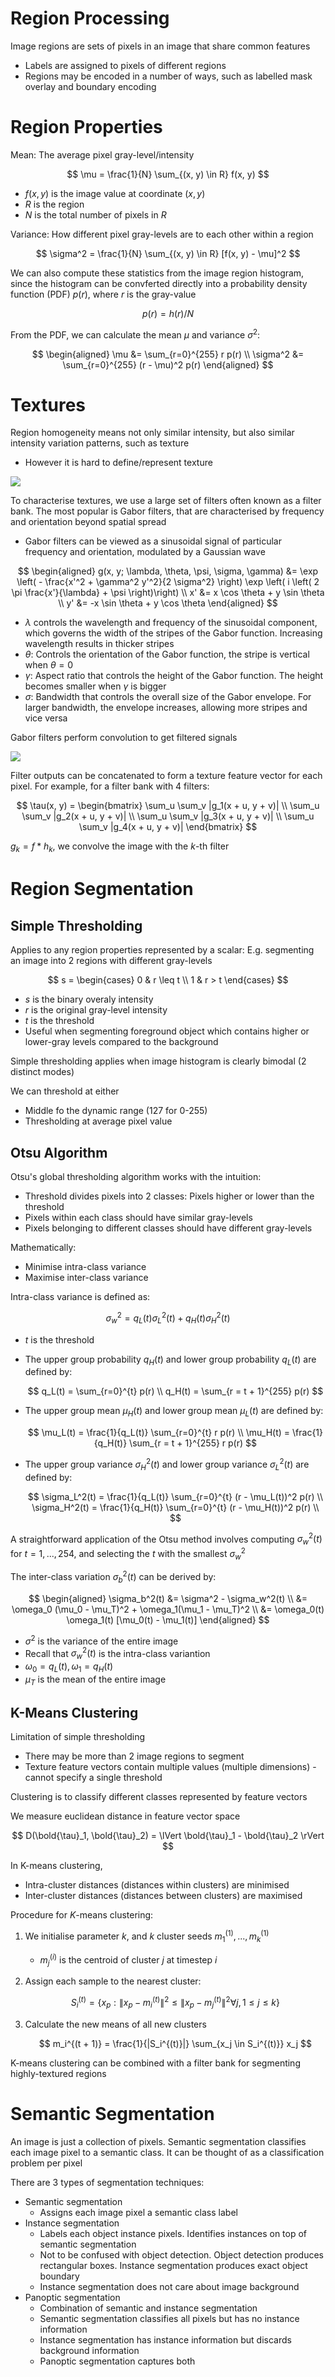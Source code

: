 # Region Processing

Image regions are sets of pixels in an image that share common features

-   Labels are assigned to pixels of different regions
-   Regions may be encoded in a number of ways, such as labelled mask overlay and boundary encoding

# Region Properties

Mean: The average pixel gray-level/intensity

$$
\mu = \frac{1}{N} \sum_{(x, y) \in R} f(x, y)
$$

-   $f(x, y)$ is the image value at coordinate $(x, y)$
-   $R$ is the region
-   $N$ is the total number of pixels in $R$

Variance: How different pixel gray-levels are to each other within a region

$$
\sigma^2 = \frac{1}{N} \sum_{(x, y) \in R} [f(x, y) - \mu]^2
$$

We can also compute these statistics from the image region histogram, since the histogram can be convferted directly into a probability density function (PDF) $p(r)$, where $r$ is the gray-value

$$
p(r) = h(r) / N
$$

From the PDF, we can calculate the mean $\mu$ and variance $\sigma^2$:

$$
\begin{aligned}
    \mu &= \sum_{r=0}^{255} r p(r) \\
    \sigma^2 &= \sum_{r=0}^{255} (r - \mu)^2 p(r)
\end{aligned}
$$

# Textures

Region homogeneity means not only similar intensity, but also similar intensity variation patterns, such as texture

-   However it is hard to define/represent texture

![](https://www.researchgate.net/publication/313489901/figure/fig1/AS:459845661925383@1486647157804/The-full-Gabor-filter-bank-Each-square-has-a-width-of-100-ms-and-a-height-of-21-Bark.png)

To characterise textures, we use a large set of filters often known as a filter bank. The most popular is Gabor filters, that are characterised by frequency and orientation beyond spatial spread

-   Gabor filters can be viewed as a sinusoidal signal of particular frequency and orientation, modulated by a Gaussian wave

$$
\begin{aligned}
    g(x, y; \lambda, \theta, \psi, \sigma, \gamma) &= \exp \left( - \frac{x'^2 + \gamma^2 y'^2}{2 \sigma^2} \right) \exp \left( i \left( 2 \pi \frac{x'}{\lambda} + \psi \right)\right) \\
    x' &= x \cos \theta + y \sin \theta \\
    y' &= -x \sin \theta + y \cos \theta
\end{aligned}
$$

-   $\lambda$ controls the wavelength and frequency of the sinusoidal component, which governs the width of the stripes of the Gabor function. Increasing wavelength results in thicker stripes
-   $\theta$: Controls the orientation of the Gabor function, the stripe is vertical when $\theta = 0$
-   $\gamma$: Aspect ratio that controls the height of the Gabor function. The height becomes smaller when $\gamma$ is bigger
-   $\sigma$: Bandwidth that controls the overall size of the Gabor envelope. For larger bandwidth, the envelope increases, allowing more stripes and vice versa

Gabor filters perform convolution to get filtered signals

![](https://d3i71xaburhd42.cloudfront.net/e4b40dfc59a7d7cb2e0ddc2622d5120f75a22f02/2-Figure3-1.png)

Filter outputs can be concatenated to form a texture feature vector for each pixel. For example, for a filter bank with 4 filters:

$$
\tau(x, y) = \begin{bmatrix}
    \sum_u \sum_v |g_1(x + u, y + v)| \\
    \sum_u \sum_v |g_2(x + u, y + v)| \\
    \sum_u \sum_v |g_3(x + u, y + v)| \\
    \sum_u \sum_v |g_4(x + u, y + v)|
\end{bmatrix}
$$

$g_k = f * h_k$, we convolve the image with the $k$-th filter

# Region Segmentation

## Simple Thresholding

Applies to any region properties represented by a scalar: E.g. segmenting an image into 2 regions with different gray-levels

$$
s = \begin{cases}
    0 & r \leq t \\
    1 & r > t
\end{cases}
$$

-   $s$ is the binary overaly intensity
-   $r$ is the original gray-level intensity
-   $t$ is the threshold
-   Useful when segmenting foreground object which contains higher or lower-gray levels compared to the background

Simple thresholding applies when image histogram is clearly bimodal (2 distinct modes)

We can threshold at either

-   Middle fo the dynamic range (127 for 0-255)
-   Thresholding at average pixel value

## Otsu Algorithm

Otsu's global thresholding algorithm works with the intuition:

-   Threshold divides pixels into 2 classes: Pixels higher or lower than the threshold
-   Pixels within each class should have similar gray-levels
-   Pixels belonging to different classes should have different gray-levels

Mathematically:

-   Minimise intra-class variance
-   Maximise inter-class variance

Intra-class variance is defined as:

$$
\sigma_w^2 = q_L(t) \sigma_L^2(t) + q_H(t) \sigma_H^2(t)
$$

-   $t$ is the threshold
-   The upper group probability $q_H(t)$ and lower group probability $q_L(t)$ are defined by:

    $$
        q_L(t) = \sum_{r=0}^{t} p(r) \\
        q_H(t) = \sum_{r = t + 1}^{255} p(r)
    $$

-   The upper group mean $\mu_H(t)$ and lower group mean $\mu_L(t)$ are defined by:

    $$
        \mu_L(t) = \frac{1}{q_L(t)} \sum_{r=0}^{t} r p(r) \\
        \mu_H(t) = \frac{1}{q_H(t)} \sum_{r = t + 1}^{255} r p(r)
    $$

-   The upper group variance $\sigma_H^2(t)$ and lower group variance $\sigma_L^2(t)$ are defined by:

    $$
        \sigma_L^2(t) = \frac{1}{q_L(t)} \sum_{r=0}^{t} (r - \mu_L(t))^2 p(r) \\
        \sigma_H^2(t) = \frac{1}{q_H(t)} \sum_{r=0}^{t} (r - \mu_H(t))^2 p(r) \\
    $$

A straightforward application of the Otsu method involves computing $\sigma_w^2(t)$ for $t = 1, ..., 254$, and selecting the $t$ with the smallest $\sigma_w^2$

The inter-class variation $\sigma_b^2(t)$ can be derived by:

$$
\begin{aligned}
    \sigma_b^2(t) &= \sigma^2 - \sigma_w^2(t) \\
    &= \omega_0 (\mu_0 - \mu_T)^2 + \omega_1(\mu_1 - \mu_T)^2 \\
    &= \omega_0(t) \omega_1(t) [\mu_0(t) - \mu_1(t)]
\end{aligned}
$$

-   $\sigma^2$ is the variance of the entire image
-   Recall that $\sigma_w^2(t)$ is the intra-class variantion
-   $\omega_0 = q_L(t), \omega_1 = q_H(t)$
-   $\mu_T$ is the mean of the entire image

## K-Means Clustering

Limitation of simple thresholding

-   There may be more than 2 image regions to segment
-   Texture feature vectors contain multiple values (multiple dimensions) - cannot specify a single threshold

Clustering is to classify different classes represented by feature vectors

We measure euclidean distance in feature vector space

$$
D(\bold{\tau}_1, \bold{\tau}_2) = \lVert \bold{\tau}_1 - \bold{\tau}_2 \rVert
$$

In K-means clustering,

-   Intra-cluster distances (distances within clusters) are minimised
-   Inter-cluster distances (distances between clusters) are maximised

Procedure for $K$-means clustering:

1. We initialise parameter $k$, and $k$ cluster seeds $m_1^{(1)}, ..., m_k^{(1)}$
    - $m_j^{(i)}$ is the centroid of cluster $j$ at timestep $i$
2. Assign each sample to the nearest cluster:

    $$
        S_i^{(t)} = \{ x_p: \lVert x_p - m_i^{(t)} \rVert^2 \leq \lVert x_p - m_j^{(t)} \rVert^2 \forall j, 1 \leq j \leq k \}
    $$

3. Calculate the new means of all new clusters

    $$
        m_i^{(t + 1)} = \frac{1}{|S_i^{(t)}|} \sum_{x_j \in S_i^{(t)}} x_j
    $$

K-means clustering can be combined with a filter bank for segmenting highly-textured regions

# Semantic Segmentation

An image is just a collection of pixels. Semantic segmentation classifies each image pixel to a semantic class. It can be thought of as a classification problem per pixel

There are 3 types of segmentation techniques:

-   Semantic segmentation
    -   Assigns each image pixel a semantic class label
-   Instance segmentation
    -   Labels each object instance pixels. Identifies instances on top of semantic segmentation
    -   Not to be confused with object detection. Object detection produces rectangular boxes. Instance segmentation produces exact object boundary
    -   Instance segmentation does not care about image background
-   Panoptic segmentation
    -   Combination of semantic and instance segmentation
    -   Semantic segmentation classifies all pixels but has no instance information
    -   Instance segmentation has instance information but discards background information
    -   Panoptic segmentation captures both
